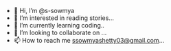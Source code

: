 - 👋 Hi, I’m @s-sowmya
- 👀 I’m interested in reading stories...
- 🌱 I’m currently learning coding..
- 💞️ I’m looking to collaborate on ...
- 📫 How to reach me ssowmyashetty03@gmail.com...

<!---
s-sowmya/s-sowmya is a ✨ special ✨ repository because its `README.md` (this file) appears on your GitHub profile.
You can click the Preview link to take a look at your changes.
--->
